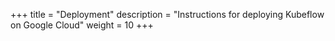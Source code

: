 +++
title = "Deployment"
description = "Instructions for deploying Kubeflow on Google Cloud"
weight = 10
+++

